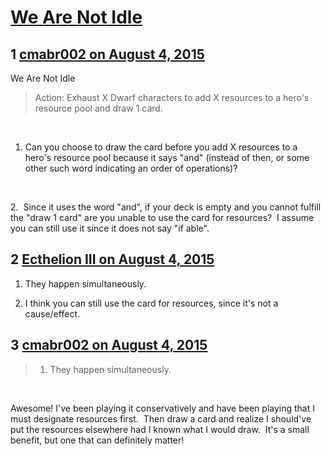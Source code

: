 # [We Are Not Idle](https://community.fantasyflightgames.com/topic/184121-we-are-not-idle/)

## 1 [cmabr002 on August 4, 2015](https://community.fantasyflightgames.com/topic/184121-we-are-not-idle/?do=findComment&comment=1719403)

We Are Not Idle

> Action: Exhaust X Dwarf characters to add X resources to a hero's resource pool and draw 1 card.

 

1. Can you choose to draw the card before you add X resources to a hero's resource pool because it says "and" (instead of then, or some other such word indicating an order of operations)?

 

2.  Since it uses the word "and", if your deck is empty and you cannot fulfill the "draw 1 card" are you unable to use the card for resources?  I assume you can still use it since it does not say "if able".

## 2 [Ecthelion III on August 4, 2015](https://community.fantasyflightgames.com/topic/184121-we-are-not-idle/?do=findComment&comment=1720202)

1. They happen simultaneously.

2. I think you can still use the card for resources, since it's not a cause/effect.

## 3 [cmabr002 on August 4, 2015](https://community.fantasyflightgames.com/topic/184121-we-are-not-idle/?do=findComment&comment=1720374)

> 1. They happen simultaneously.

 

Awesome! I've been playing it conservatively and have been playing that I must designate resources first.  Then draw a card and realize I should've put the resources elsewhere had I known what I would draw.  It's a small benefit, but one that can definitely matter!


